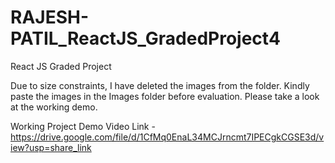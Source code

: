 # RAJESH-PATIL_ReactJS_GradedProject4
React JS Graded Project


Due to size constraints, I have deleted the images from the folder. Kindly paste the images in the Images folder before evaluation. Please take a look at the working demo.

Working Project Demo Video Link - https://drive.google.com/file/d/1CfMq0EnaL34MCJrncmt7IPECgkCGSE3d/view?usp=share_link
